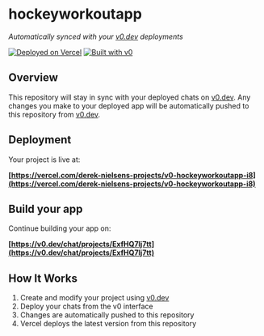 # hockeyworkoutapp

*Automatically synced with your [v0.dev](https://v0.dev) deployments*

[![Deployed on Vercel](https://img.shields.io/badge/Deployed%20on-Vercel-black?style=for-the-badge&logo=vercel)](https://vercel.com/derek-nielsens-projects/v0-hockeyworkoutapp-i8)
[![Built with v0](https://img.shields.io/badge/Built%20with-v0.dev-black?style=for-the-badge)](https://v0.dev/chat/projects/ExfHQ7lj7tt)

## Overview

This repository will stay in sync with your deployed chats on [v0.dev](https://v0.dev).
Any changes you make to your deployed app will be automatically pushed to this repository from [v0.dev](https://v0.dev).

## Deployment

Your project is live at:

**[https://vercel.com/derek-nielsens-projects/v0-hockeyworkoutapp-i8](https://vercel.com/derek-nielsens-projects/v0-hockeyworkoutapp-i8)**

## Build your app

Continue building your app on:

**[https://v0.dev/chat/projects/ExfHQ7lj7tt](https://v0.dev/chat/projects/ExfHQ7lj7tt)**

## How It Works

1. Create and modify your project using [v0.dev](https://v0.dev)
2. Deploy your chats from the v0 interface
3. Changes are automatically pushed to this repository
4. Vercel deploys the latest version from this repository